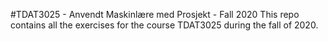 #TDAT3025 - Anvendt Maskinlære med Prosjekt - Fall 2020
This repo contains all the exercises for the course TDAT3025 during the fall of 2020. 
